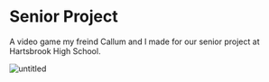 # Senior Project

A video game my freind Callum and I made for our senior project at Hartsbrook High School.


![untitled](https://user-images.githubusercontent.com/71404903/163681137-2097ab8b-88e8-413d-95d7-b71c8fabdd46.jpg)
